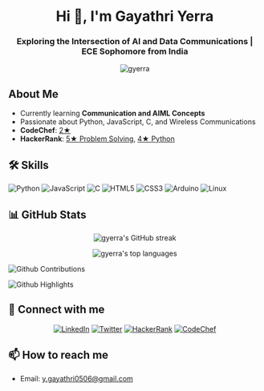 <h1 align="center">Hi 👋, I'm Gayathri Yerra</h1>
<h3 align="center">Exploring the Intersection of AI and Data Communications | ECE Sophomore from India</h3>

<p align="center">
  <img src="https://komarev.com/ghpvc/?username=gyerra&label=Profile%20views&color=0e75b6&style=flat" alt="gyerra" />
</p>

##  About Me
- Currently learning **Communication and AIML Concepts**
- Passionate about Python, JavaScript, C, and Wireless Communications
- **CodeChef**: [2★](https://www.codechef.com/users/gayathri_yerra)
- **HackerRank**: [5★ Problem Solving](https://www.hackerrank.com/profile/y_gayathri0506), [4★ Python](https://www.hackerrank.com/profile/y_gayathri0506)

## 🛠 Skills
![Python](https://img.shields.io/badge/-Python-3776AB?style=flat-square&logo=python&logoColor=white)
![JavaScript](https://img.shields.io/badge/-JavaScript-F7DF1E?style=flat-square&logo=javascript&logoColor=black)
![C](https://img.shields.io/badge/-C-A8B9CC?style=flat-square&logo=c&logoColor=white)
![HTML5](https://img.shields.io/badge/-HTML5-E34F26?style=flat-square&logo=html5&logoColor=white)
![CSS3](https://img.shields.io/badge/-CSS3-1572B6?style=flat-square&logo=css3&logoColor=white)
![Arduino](https://img.shields.io/badge/-Arduino-00979D?style=flat-square&logo=arduino&logoColor=white)
![Linux](https://img.shields.io/badge/-Linux-FCC624?style=flat-square&logo=linux&logoColor=black)

## 📊 GitHub Stats
<p align="center">
  <img src="https://github-readme-streak-stats.herokuapp.com/?user=gyerra&theme=dark" alt="gyerra's GitHub streak"/>
</p>

<p align="center">
  <img src="https://github-readme-stats.vercel.app/api/top-langs/?username=gyerra&layout=compact&theme=dark&hide=html,css" alt="gyerra's top languages" />
</p>

![Github Contributions](https://greptile-stats.vercel.app/api/widget/gyerra/contributions)

![Github Highlights](https://greptile-stats.vercel.app/api/widget/gyerra/highlights)

## 🤝 Connect with me
<p align="center">
  <a href="https://linkedin.com/in/gayathri-yerra" target="_blank"><img src="https://img.shields.io/badge/-LinkedIn-0077B5?style=flat-square&logo=linkedin&logoColor=white" alt="LinkedIn"/></a>
  <a href="https://twitter.com/gayathri__yerra" target="_blank"><img src="https://img.shields.io/badge/-Twitter-1DA1F2?style=flat-square&logo=twitter&logoColor=white" alt="Twitter"/></a>
  <a href="https://www.hackerrank.com/profile/y_gayathri0506" target="_blank"><img src="https://img.shields.io/badge/-HackerRank-2EC866?style=flat-square&logo=hackerrank&logoColor=white" alt="HackerRank"/></a>
  <a href="https://www.codechef.com/users/gayathri_yerra" target="_blank"><img src="https://img.shields.io/badge/-CodeChef-5B4638?style=flat-square&logo=codechef&logoColor=white" alt="CodeChef"/></a>
</p>

## 📫 How to reach me
- Email: y.gayathri0506@gmail.com

